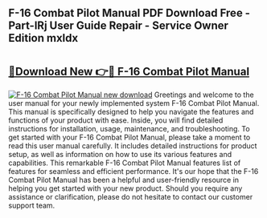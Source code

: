 ## F-16 Combat Pilot Manual PDF Download Free - Part-lRj User Guide Repair - Service Owner Edition mxldx

# <h2><a href="http://bc35011.oget.top/?id=F-16+Combat+Pilot+Manual">🔗Download New 👉🔴 F-16 Combat Pilot Manual</a></h2>

[![F-16 Combat Pilot Manual new download](https://i.imgur.com/5g1atiW.png)](http://bc35011.oget.top/?id=F-16+Combat+Pilot+Manual)
Greetings and welcome to the user manual for your newly implemented system F-16 Combat Pilot Manual. This manual is specifically designed to help you navigate the features and functions of your product with ease. Inside, you will find detailed instructions for installation, usage, maintenance, and troubleshooting. To get started with your F-16 Combat Pilot Manual, please take a moment to read this user manual carefully. It includes detailed instructions for product setup, as well as information on how to use its various features and capabilities. This remarkable F-16 Combat Pilot Manual features list of features for seamless and efficient performance. It's our hope that the F-16 Combat Pilot Manual has been a helpful and user-friendly resource in helping you get started with your new product. Should you require any assistance or clarification, please do not hesitate to contact our customer support team.
